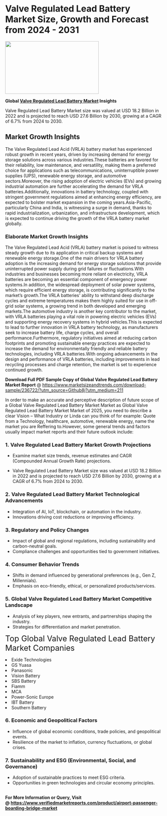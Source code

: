 <H1>Valve Regulated Lead Battery Market Size, Growth and Forecast from 2024 - 2031</H1><img class="aligncenter size-medium wp-image-584254" src="https://thirdeyenews.in/wp-content/uploads/2024/09/Global-Market-Research-300x168.jpeg" alt="" width="300" height="168" /><p><strong>Global&nbsp;<a href="https://www.marketsizeandtrends.com/download-sample/236722/?utm_source=Github8j?utm_medium=211">Valve Regulated Lead Battery Market</a> Insights</strong></p><p>Valve Regulated Lead Battery Market size was valued at USD 18.2 Billion in 2022 and is projected to reach USD 27.6 Billion by 2030, growing at a CAGR of 6.7% from 2024 to 2030.</p><p><h2>Market Growth Insights</h2> The Valve Regulated Lead Acid (VRLA) battery market has experienced robust growth in recent years, driven by increasing demand for energy storage solutions across various industries.These batteries are favored for their reliability, low maintenance, and versatility, making them a preferred choice for applications such as telecommunications, uninterruptible power supplies (UPS), renewable energy storage, and automotive sectors.Moreover, the rising adoption of electric vehicles (EVs) and growing industrial automation are further accelerating the demand for VRLA batteries.Additionally, innovations in battery technology, coupled with stringent government regulations aimed at enhancing energy efficiency, are expected to bolster market expansion in the coming years.Asia-Pacific, particularly China and India, is witnessing a surge in demand, thanks to rapid industrialization, urbanization, and infrastructure development, which is expected to continue driving the growth of the VRLA battery market globally. <h3>Elaborate Market Growth Insights</h3> The Valve Regulated Lead Acid (VRLA) battery market is poised to witness steady growth due to its application in critical backup systems and renewable energy storage.One of the main drivers for VRLA battery adoption is the increasing demand for energy storage solutions that provide uninterrupted power supply during grid failures or fluctuations.With industries and businesses becoming more reliant on electricity, VRLA batteries are becoming an essential component of emergency power systems.In addition, the widespread deployment of solar power systems, which require efficient energy storage, is contributing significantly to the market’s growth.The VRLA batteries' ability to withstand deep discharge cycles and extreme temperatures makes them highly suited for use in off-grid solar systems, a growing trend in both developed and emerging markets.The automotive industry is another key contributor to the market, with VRLA batteries playing a vital role in powering electric vehicles (EVs) and supporting energy recovery systems in hybrid vehicles.This is expected to lead to further innovation in VRLA battery technology, as manufacturers seek to increase battery life, charge cycles, and overall performance.Furthermore, regulatory initiatives aimed at reducing carbon footprints and promoting sustainable energy practices are expected to increase the demand for environmentally friendly and reliable battery technologies, including VRLA batteries.With ongoing advancements in the design and performance of VRLA batteries, including improvements in lead recycling processes and charge retention, the market is set to experience continued growth.</p><p><span class=""><strong>Download Full PDF Sample Copy of Global Valve Regulated Lead Battery Market Report</strong> @ <a href="https://www.marketsizeandtrends.com/download-sample/236722/?utm_source=Github8j?utm_medium=211" target="_blank">https://www.marketsizeandtrends.com/download-sample/236722/?utm_source=Github8j?utm_medium=211</a></span></p><p>In order to make an accurate and perceptive description of future scope of a Global&nbsp;Valve Regulated Lead Battery Market Market as Global&nbsp;Valve Regulated Lead Battery Market Market of 2025, you need to describe a clear Vision &ndash; What Industry or Linda can you think of for example: Quote from a Technology, healthcare, automotive, renewable energy, name the market you are Reffering to.However, some general trends and factors usually impact market reports and their future outlook include:</p><h3>1.&nbsp;<strong>Valve Regulated Lead Battery Market Growth Projections</strong></h3><ul><li>Examine market size trends, revenue estimates and CAGR (Compounded Annual Growth Rate) projections.</li><li><p>Valve Regulated Lead Battery Market size was valued at USD 18.2 Billion in 2022 and is projected to reach USD 27.6 Billion by 2030, growing at a CAGR of 6.7% from 2024 to 2030.</p></li></ul><h3>2.&nbsp;<strong>Valve Regulated Lead Battery Market Technological Advancements</strong></h3><ul><li>Integration of AI, IoT, blockchain, or automation in the industry.</li><li>Innovations driving cost reductions or improving efficiency.</li></ul><h3>3.&nbsp;<strong>Regulatory and Policy Changes</strong></h3><ul><li>Impact of global and regional regulations, including sustainability and carbon-neutral goals.</li><li>Compliance challenges and opportunities tied to government initiatives.</li></ul><h3>4.&nbsp;<strong>Consumer Behavior Trends</strong></h3><ul><li>Shifts in demand influenced by generational preferences (e.g., Gen Z, Millennials).</li><li>Emphasis on eco-friendly, ethical, or personalized products/services.</li></ul><h3>5.&nbsp;<strong>Global Valve Regulated Lead Battery Market Competitive Landscape</strong></h3><ul><li>Analysis of key players, new entrants, and partnerships shaping the industry.</li><li>Strategies for differentiation and market penetration.</li></ul><p data-pm-slice="1 1 []"><span style="color: inherit; font-family: inherit; font-size: 25px;">Top Global Valve Regulated Lead Battery Market Companies</span></p><div class="" data-test-id=""><p><li>Exide Technologies</li><li> GS Yuasa</li><li> Panasonic</li><li> Vision Battery</li><li> SBS Battery</li><li> Fiamm</li><li> MCA</li><li> Power-Sonic Europe</li><li> IBT Battery</li><li> Southern Battery</li></p></div><h3>6.&nbsp;<strong>Economic and Geopolitical Factors</strong></h3><ul><li>Influence of global economic conditions, trade policies, and geopolitical events.</li><li>Resilience of the market to inflation, currency fluctuations, or global crises.</li></ul><h3>7.&nbsp;<strong>Sustainability and ESG (Environmental, Social, and Governance)</strong></h3><ul><li>Adoption of sustainable practices to meet ESG criteria.</li><li>Opportunities in green technologies and circular economy principles.</li></ul><h2><strong style="font-size: 14px;">For More Information or Query, Visit @&nbsp;</strong><a style="background-color: #ffffff; font-size: 14px;" href="https://www.marketsizeandtrends.com/report/valve-regulated-lead-battery-market/" target="_blank">https://www.verifiedmarketreports.com/product/airport-passenger-boarding-bridge-market</a></h2>